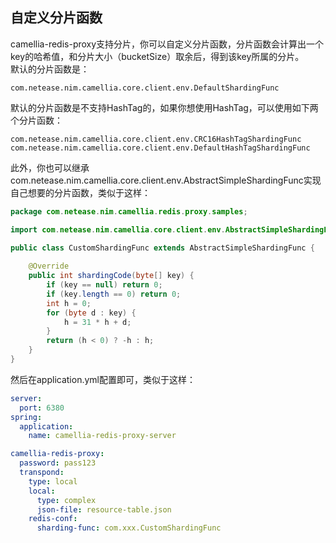 
## 自定义分片函数
camellia-redis-proxy支持分片，你可以自定义分片函数，分片函数会计算出一个key的哈希值，和分片大小（bucketSize）取余后，得到该key所属的分片。  
默认的分片函数是：
```
com.netease.nim.camellia.core.client.env.DefaultShardingFunc
```  
默认的分片函数是不支持HashTag的，如果你想使用HashTag，可以使用如下两个分片函数：
```
com.netease.nim.camellia.core.client.env.CRC16HashTagShardingFunc
com.netease.nim.camellia.core.client.env.DefaultHashTagShardingFunc
```
此外，你也可以继承com.netease.nim.camellia.core.client.env.AbstractSimpleShardingFunc实现自己想要的分片函数，类似于这样：

```java
package com.netease.nim.camellia.redis.proxy.samples;

import com.netease.nim.camellia.core.client.env.AbstractSimpleShardingFunc;

public class CustomShardingFunc extends AbstractSimpleShardingFunc {
    
    @Override
    public int shardingCode(byte[] key) {
        if (key == null) return 0;
        if (key.length == 0) return 0;
        int h = 0;
        for (byte d : key) {
            h = 31 * h + d;
        }
        return (h < 0) ? -h : h;
    }
}
```  
然后在application.yml配置即可，类似于这样：
```yaml
server:
  port: 6380
spring:
  application:
    name: camellia-redis-proxy-server

camellia-redis-proxy:
  password: pass123
  transpond:
    type: local
    local:
      type: complex
      json-file: resource-table.json
    redis-conf:
      sharding-func: com.xxx.CustomShardingFunc
```

